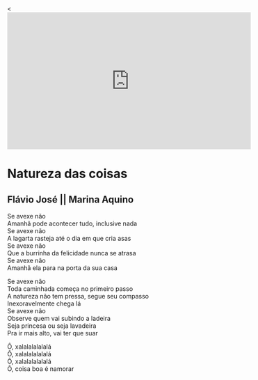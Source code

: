 <!DOCTYPE html>
<html lang="pt-br">
<head>
   <meta charset="UTF-8">
   <meta name="viewport" content="widt, initial-scale=1.0">
   <title>Natureza das coisas</title>
</head>
<body>
<p><<iframe width="560" height="315" src="https://www.youtube.com/embed/KnzyIeAfWEo?si=Qy3vhQp2p_n1wl8P" title="YouTube video player" frameborder="0" allow="accelerometer; autoplay; clipboard-write; encrypted-media; gyroscope; picture-in-picture; web-share" referrerpolicy="strict-origin-when-cross-origin" allowfullscreen></iframe></p>
<h1>Natureza das coisas</h1>
<h2>Flávio José || Marina Aquino</h2>
<p>Se avexe não <br>
Amanhã pode acontecer tudo, inclusive nada<br>
Se avexe não<br>
A lagarta rasteja até o dia em que cria asas<br>
Se avexe não<br>
Que a burrinha da felicidade nunca se atrasa<br>
Se avexe não<br>
Amanhã ela para na porta da sua casa<br>
</p>
<p>Se avexe não<br>
Toda caminhada começa no primeiro passo<br>
A natureza não tem pressa, segue seu compasso<br>
Inexoravelmente chega lá<br>
Se avexe não<br>
Observe quem vai subindo a ladeira<br>
Seja princesa ou seja lavadeira<br>
Pra ir mais alto, vai ter que suar</p>

<p>Ô, xalalalalalalá<br>
Ô, xalalalalalalá<br>
Ô, xalalalalalalá<br>
Ô, coisa boa é namorar</p>
   
</body>
</html>
